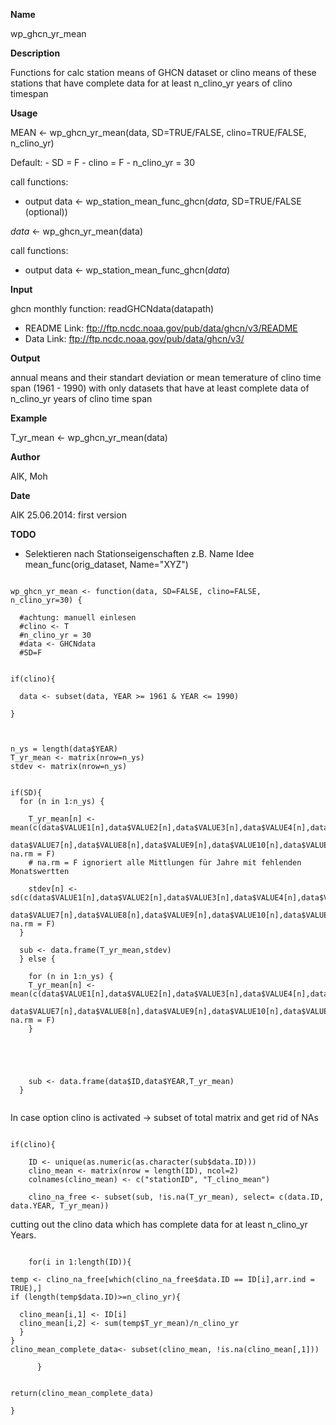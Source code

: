 
**Name**

wp_ghcn_yr_mean

**Description**

Functions for calc station means of GHCN dataset 
or clino means of these stations that have complete data for at least n_clino_yr years of clino timespan


**Usage**

MEAN <- wp_ghcn_yr_mean(data, SD=TRUE/FALSE, clino=TRUE/FALSE, n_clino_yr)

Default: - SD = F
         - clino = F
         - n_clino_yr = 30


call functions:

- output data <- wp_station_mean_func_ghcn(_data_, SD=TRUE/FALSE (optional))

_data_ <- wp_ghcn_yr_mean(data)

call functions:

- output data <- wp_station_mean_func_ghcn(_data_)

**Input**

ghcn monthly
function: readGHCNdata(datapath)

- README Link: ftp://ftp.ncdc.noaa.gov/pub/data/ghcn/v3/README
- Data Link: ftp://ftp.ncdc.noaa.gov/pub/data/ghcn/v3/





**Output**

annual means and their standart deviation or
mean temerature of clino time span (1961 - 1990) with only datasets that have at least complete data of n_clino_yr years of clino time span 


**Example**

T_yr_mean <- wp_ghcn_yr_mean(data)

**Author**

AlK, Moh

**Date**

AlK 25.06.2014: first version

**TODO**

- Selektieren nach Stationseigenschaften z.B. Name 
Idee mean_func(orig_dataset, Name="XYZ") 

```{r}

wp_ghcn_yr_mean <- function(data, SD=FALSE, clino=FALSE, n_clino_yr=30) {

  #achtung: manuell einlesen
  #clino <- T
  #n_clino_yr = 30
  #data <- GHCNdata
  #SD=F
 

if(clino){
  
  data <- subset(data, YEAR >= 1961 & YEAR <= 1990)
  
}

  
  
n_ys = length(data$YEAR)  
T_yr_mean <- matrix(nrow=n_ys)
stdev <- matrix(nrow=n_ys)


if(SD){
  for (n in 1:n_ys) {
    
    T_yr_mean[n] <- mean(c(data$VALUE1[n],data$VALUE2[n],data$VALUE3[n],data$VALUE4[n],data$VALUE5[n],data$VALUE6[n],
                           data$VALUE7[n],data$VALUE8[n],data$VALUE9[n],data$VALUE10[n],data$VALUE11[n],data$VALUE12[n]), na.rm = F)
    # na.rm = F ignoriert alle Mittlungen für Jahre mit fehlenden Monatswertten
  
    stdev[n] <- sd(c(data$VALUE1[n],data$VALUE2[n],data$VALUE3[n],data$VALUE4[n],data$VALUE5[n],data$VALUE6[n],
                           data$VALUE7[n],data$VALUE8[n],data$VALUE9[n],data$VALUE10[n],data$VALUE11[n],data$VALUE12[n]), na.rm = F)
  }
  
  sub <- data.frame(T_yr_mean,stdev)
  } else {
 
    for (n in 1:n_ys) {
    T_yr_mean[n] <- mean(c(data$VALUE1[n],data$VALUE2[n],data$VALUE3[n],data$VALUE4[n],data$VALUE5[n],data$VALUE6[n],
                           data$VALUE7[n],data$VALUE8[n],data$VALUE9[n],data$VALUE10[n],data$VALUE11[n],data$VALUE12[n]), na.rm = F)
    }
  
    
   
    
    
    sub <- data.frame(data$ID,data$YEAR,T_yr_mean)
  }


```

In case option clino is activated -> subset of total matrix and get rid of NAs

```{r}

if(clino){

    ID <- unique(as.numeric(as.character(sub$data.ID)))
    clino_mean <- matrix(nrow = length(ID), ncol=2)
    colnames(clino_mean) <- c("stationID", "T_clino_mean") 

    clino_na_free <- subset(sub, !is.na(T_yr_mean), select= c(data.ID, data.YEAR, T_yr_mean))

```


cutting out the clino data which has complete data for at least n_clino_yr Years. 

```{r}

    for(i in 1:length(ID)){
      
temp <- clino_na_free[which(clino_na_free$data.ID == ID[i],arr.ind = TRUE),]
if (length(temp$data.ID)>=n_clino_yr){ 
  
  clino_mean[i,1] <- ID[i]
  clino_mean[i,2] <- sum(temp$T_yr_mean)/n_clino_yr
  }
}
clino_mean_complete_data<- subset(clino_mean, !is.na(clino_mean[,1]))
      
      }
      
     
return(clino_mean_complete_data)

}

```

